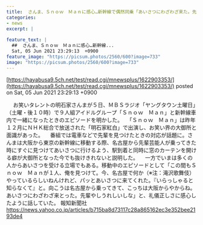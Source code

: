 ```yaml
---
title:  さんま、Ｓｎｏｗ　Ｍａｎに感心…新幹線で偶然同乗「あいさつにわざわざ来た。先輩としてうれしいね」  
categories:
- news
excerpt: |
  
feature_text: |
  ##  さんま、Ｓｎｏｗ　Ｍａｎに感心…新幹線...
  Sat, 05 Jun 2021 23:29:13  +0900
feature_image: "https://picsum.photos/2560/600?image=733"
image: "https://picsum.photos/2560/600?image=733"
---
```


[https://hayabusa9.5ch.net/test/read.cgi/mnewsplus/1622903353/](https://hayabusa9.5ch.net/test/read.cgi/mnewsplus/1622903353/)
posted on Sat, 05 Jun 2021 23:29:13  +0900

<!--more-->

　 お笑いタレントの明石家さんまが５日、ＭＢＳラジオ「ヤングタウン土曜日」（土曜・後１０時）で９人組アイドルグループ「Ｓｎｏｗ　Ｍａｎ」と新幹線車内で一緒になったときのエピソードを明かした。 　「Ｓｎｏｗ　Ｍａｎ」は昨年１２月にＮＨＫ総合で放送された「明石家紅白」で出演し、お笑い界の大御所と面識があった。 　番組では電車などで先輩を見つけたときの対応が話題に。さんまは大阪から東京の新幹線に移動する際、名古屋から先輩芸能人が乗ってきた時にすぐに見つけてあいさつに行けるよう、駅到着と同時に窓のカーテンを開ける癖が大御所となった今でも抜けきれないと説明した。 　一方でいまは多くの人からあいさつを受ける立場でもある。移動中のエピソードとして「この間もＳｎｏｗ　Ｍａｎが１人、俺を見つけて。今、名古屋で何か（※注：滝沢歌舞伎）やっているらしいねんけれど、パッとあいさつに来てくれた。『いらっしゃると知らなくて』と。向こうは名古屋から乗ってきて、こっちは大阪からやからね。あいさつにわざわざ来とった。先輩やしうれしいしな」と、礼儀正しさに感心したように話していた。 報知新聞社 https://news.yahoo.co.jp/articles/b715ba8d73117c28a865162ec3e352bee2193de4
